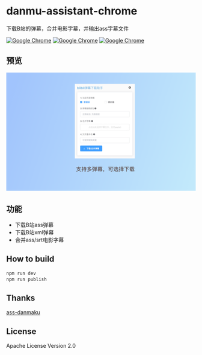 # danmu-assistant-chrome
下载B站的弹幕，合并电影字幕，并输出ass字幕文件

[![Google Chrome](https://img.shields.io/chrome-web-store/v/hghegcgonadcdbkhmkbbphpplhpgkjle.svg?logo=Google%20Chrome&logoColor=red&color=blue)](https://chrome.google.com/webstore/detail/hghegcgonadcdbkhmkbbphpplhpgkjle) 
[![Google Chrome](https://img.shields.io/chrome-web-store/stars/hghegcgonadcdbkhmkbbphpplhpgkjle.svg?logo=Google%20Chrome&logoColor=red&color=blue)](https://chrome.google.com/webstore/detail/hghegcgonadcdbkhmkbbphpplhpgkjle) 
[![Google Chrome](https://img.shields.io/chrome-web-store/users/hghegcgonadcdbkhmkbbphpplhpgkjle.svg?logo=Google%20Chrome&logoColor=red&color=blue)](https://chrome.google.com/webstore/detail/hghegcgonadcdbkhmkbbphpplhpgkjle)   
## 预览
![效果图](preview/1.png)

## 功能

* 下载B站ass弹幕
* 下载B站xml弹幕
* 合并ass/srt电影字幕


## How to build

```
npm run dev
npm run publish
```

## Thanks

[ass-danmaku](https://github.com/tiansh/ass-danmaku)


## License

Apache License Version 2.0